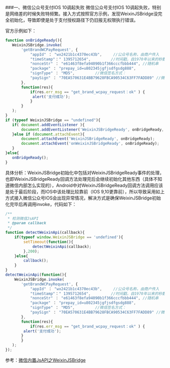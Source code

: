 ###一、微信公众号支付IOS 10调起失败
微信公众号支付IOS 10调起失败，特别是网络差的时候失败特频繁。接入方式按照官方示例，发现WeixinJSBridge没完全初始化，导致即使是处于支付授权路径下仍旧报无权限执行错误。

官方示例如下：
```javascript
function onBridgeReady(){
   WeixinJSBridge.invoke(
       'getBrandWCPayRequest', {
           "appId" ： "wx2421b1c4370ec43b",     //公众号名称，由商户传入     
           "timeStamp"：" 1395712654",         //时间戳，自1970年以来的秒数     
           "nonceStr" ： "e61463f8efa94090b1f366cccfbbb444", //随机串     
           "package" ： "prepay_id=u802345jgfjsdfgsdg888",     
           "signType" ： "MD5",         //微信签名方式：     
           "paySign" ： "70EA570631E4BB79628FBCA90534C63FF7FADD89" //微信签名 
       },
       function(res){     
           if(res.err_msg == "get_brand_wcpay_request：ok" ) {
           	alert('支付成功');
           }
       }
   ); 
}
if (typeof WeixinJSBridge == "undefined"){
   if( document.addEventListener ){
       document.addEventListener('WeixinJSBridgeReady', onBridgeReady, false);
   }else if (document.attachEvent){
       document.attachEvent('WeixinJSBridgeReady', onBridgeReady); 
       document.attachEvent('onWeixinJSBridgeReady', onBridgeReady);
   }
}else{
   onBridgeReady();
}
```
具体分析：WeixinJSBridge初始化中包括对WeixinJSBridgeReady事件的处理，也即WeixinJSBridgeReady回调方法处理完后会继续初始化其他东西（具体不知道微信内部怎么实现的），Android中对WeixinJSBridgeReady回调方法调用应该是处于最后阶段，而IOS中该处理比较靠前（IOS 9,10更靠前），所以导致采用如上方式接入微信公众号IOS会出现异常情况，解决方式是确保WeixinJSBridge初始化完毕后再调用invoke，代码如下：

```javascript
/**
 * 检测微信JsAPI
 * @param callback
 */
function detectWeixinApi(callback){
    if(typeof window.WeixinJSBridge == 'undefined'){
        setTimeout(function(){
            detectWeixinApi(callback);
        },200);
    }else{
        callback();
    }
}
detectWeixinApi(function(){
    WeixinJSBridge.invoke(
       'getBrandWCPayRequest', {
           "appId" ： "wx2421b1c4370ec43b",     //公众号名称，由商户传入     
           "timeStamp"：" 1395712654",         //时间戳，自1970年以来的秒数     
           "nonceStr" ： "e61463f8efa94090b1f366cccfbbb444", //随机串     
           "package" ： "prepay_id=u802345jgfjsdfgsdg888",     
           "signType" ： "MD5",         //微信签名方式：     
           "paySign" ： "70EA570631E4BB79628FBCA90534C63FF7FADD89" //微信签名 
       },
       function(res){     
           if(res.err_msg == "get_brand_wcpay_request：ok" ) {
		alert('支付成功');
	   }
       }
   ); 
});
```
参考：[微信内置JsAPI之WeixinJSBridge](https://www.baidufe.com/item/cf5d14486fac3644e209.html)
